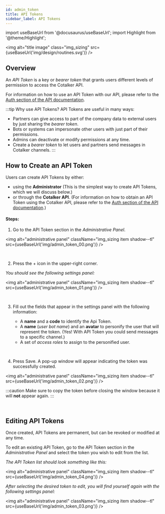 ```yaml
---
id: admin_token
title: API Tokens
sidebar_label: API Tokens
---
```

import useBaseUrl from '@docusaurus/useBaseUrl'; 
import Highlight from '@theme/Highlight';

<img alt="title image" class="img_sizing" src={useBaseUrl('img/design/routines.svg')} />

## Overview
An _API Token_ is a key or _bearer token_ that grants users different levels of permission to access the Cotalker API.

For information on how to use an API Token with our API, please refer to the [Auth section of the API documentation](/docs/documentation/api/auth#authorization).

:::tip Why use API Tokens?
API Tokens are useful in many ways:
- Partners can give access to part of the company data to external users by just sharing the _bearer token_.
- Bots or systems can impersonate other users with just part of their permissions.
- Admins can deactivate or modify permissions at any time.
- Create a _bearer token_ to let users and partners send messages in Cotalker channels.
:::

## How to Create an API Token
Users can create API Tokens by either:

- using the **Administrator** (This is the simplest way to create API Tokens, which we will discuss below.)
- or through the **Cotalker API**. (For information on how to obtain an API Token using the Cotalker API, please refer to the [Auth section of the API documentation](/docs/documentation/api/auth).)

#### Steps:

<div className="alert alert--secondary">

1. Go to the <span className="badge badge--primary">API Token</span> section in the _Administrative Panel_.

<img alt="administrative panel" className="img_sizing item shadow--tl" src={useBaseUrl('img/admin_token_00.png')} />
<br/>

</div>
<br/>

<div className="alert alert--secondary">

2. Press the <span className="badge badge--primary">+</span> icon in the upper-right corner.

  _You should see the following settings panel:_

<img alt="administrative panel" className="img_sizing item shadow--tl" src={useBaseUrl('img/admin_token_01.png')} />
<br/>

</div>
<br/>

<div className="alert alert--secondary">

3. Fill out the fields that appear in the settings panel with the following information:

    - A **name** and a **code** to identify the Api Token.
    - A **name** (_user bot name_) and an **avatar** to personify the user that will represent the token. (Yes! With API Token you could send messages to a specific channel.)
    - A set of _access roles_ to assign to the personified user.

</div>
<br/>

<div className="alert alert--secondary">

4. Press <span className="badge badge--primary">Save</span>. A pop-up window will appear indicating the token was successfully created.

<img alt="administrative panel" className="img_sizing item shadow--tl" src={useBaseUrl('img/admin_token_02.png')} />
<br/>

:::caution
Make sure to copy the token before closing the window because it will **not** appear again.
:::

</div>
<br/>

## Editing API Tokens

Once created, API Tokens are permanent, but can be revoked or modified at any time.

To edit an existing API Token, go to the <span className="badge badge--primary">API Token</span> section in the _Administrative Panel_ and select the token you wish to edit from the list.

_The API Token list should look something like this:_

<img alt="administrative panel" className="img_sizing item shadow--tl" src={useBaseUrl('img/admin_token_04.png')} />
<br/>

_After selecting the desired token to edit, you will find yourself again with the following settings panel:_

<img alt="administrative panel" className="img_sizing item shadow--tl" src={useBaseUrl('img/admin_token_03.png')} />
<br/>